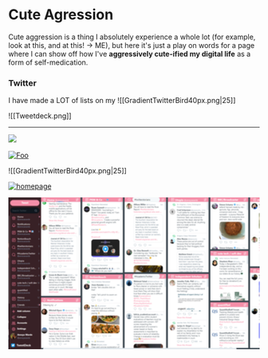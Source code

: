 # Cute Agression

Cute aggression is a thing I absolutely experience a whole lot (for example, look at this, and at this! -> ME), but here it's just a play on words for a page where I can show off how I've **aggressively cute-ified my digital life** as a form of self-medication.

### **Twitter**
I have made a LOT of lists on my  ![[GradientTwitterBird40px.png|25]]

![[Tweetdeck.png]]

---


![](GradientTwitterBird40px.png)



[![Foo](http://www.google.com.au/images/nav_logo7.png)](http://google.com.au/)

![[GradientTwitterBird40px.png|25]]


[![homepage](GradientTwitterBird40px.png)](http://commonmark.org "Redirect to homepage")

<a href="http://commonmark.org" title="Redirect to homepage">
    <img src="https://github.com/twilightfades0/digital-garden-jekyll-template/blob/master/_notes/Folder/attachments/Tweetdeck.png?raw=true" alt="homepage" />
	
	
